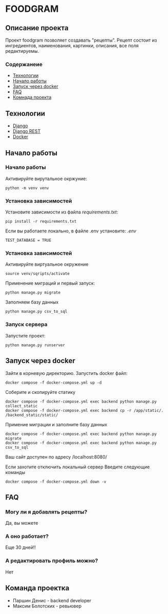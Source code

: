 # FOODGRAM
## Описание проекта
Проект foodgram позволяет создавать "рецепты". Рецепт состоит из ингредиентов, наименования, картинки, описания, все поля редактируемы.
### Содержанеие

- [Технологии](#tech)
- [Начало работы](#begining)
- [Запуск через docker](#docker)
- [FAQ](#faq)
- [Комнада проекта](#team)

## <a name="tech">Технологии</a>

- [Django](https://www.djangoproject.com/)
- [Django REST](https://www.django-rest-framework.org/)
- [Docker](https://www.docker.com/)

## <a name="begining">Начало работы</a>

### Начало работы

Активируйте вирутальное окржуние:

```
python -m venv venv
```

### Установка зависимостей

Установите зависимости из файла *requirements.txt*:

```
pip install -r requirements.txt
```

Если вы работаете локально, в файле .env установите:
*.env*
```
TEST_DATABASE = TRUE
```

### Установка зависимостей

Активируйте виртуальное окружение

```
source venv/sqripts/activate
```

Применение миграций и первый запуск:

```
python manage.py migrate
```

Заполняем базу данных

```
python manage.py csv_to_sql
```

### Запуск сервера

Запустите проект:

```
python manage.py runserver
```

## <a name="docker">Запуск через docker</a>

Зайти в корневую директорию. 
Запустить docker файл:

```
docker compose -f docker-compose.yml up -d
```

Соберите и скопируйте статику

```
docker compose -f docker-compose.yml exec backend python manage.py collect_static
docker compose -f docker-compose.yml exec backend cp -r /app/static/. /backend_static/static/ 
```

Примение миграции и заполните базу данных

```
docker compose -f docker-compose.yml exec backend python manage.py migrate
docker compose -f docker-compose.yml exec backend python manage.py csv_to_sql
```

Ваш сайт доступен по адресу /localhost:8080/

Если захотите отключить локальный сервер
Введите следующие команды

```
docker compose -f docker-compose.yml down -v
```

## <a name="faq">FAQ</a>

### Могу ли я добавлять рецепты?

Да, вы можете

### А оно работает?

Еще 30 дней!!

### А редактировать профиль можно?

Нет

## <a name="team">Команда проектка</a>

- Паршин Денис - backend developer
- Максим Болотских - ревьювер